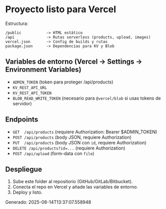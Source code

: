 
# Proyecto listo para Vercel

Estructura:
```
/public           -> HTML estático
/api              -> Rutas serverless (products, upload, images)
vercel.json       -> Config de builds y rutas
package.json      -> Dependencias para KV y Blob
```

## Variables de entorno (Vercel → Settings → Environment Variables)

- `ADMIN_TOKEN` (token para proteger /api/products)
- `KV_REST_API_URL`
- `KV_REST_API_TOKEN`
- `BLOB_READ_WRITE_TOKEN` (necesario para `@vercel/blob` si usas tokens de servidor)

## Endpoints

- `GET  /api/products` (requiere Authorization: Bearer $ADMIN_TOKEN)
- `POST /api/products` (body JSON, requiere Authorization)
- `PUT  /api/products` (body JSON con `id`, requiere Authorization)
- `DELETE /api/products?id=...` (requiere Authorization)
- `POST /api/upload` (form-data con `file`)

## Despliegue

1. Sube este folder al repositorio (GitHub/GitLab/Bitbucket).
2. Conecta el repo en Vercel y añade las variables de entorno.
3. Deploy y listo.

Generado: 2025-08-14T13:37:07.558948
